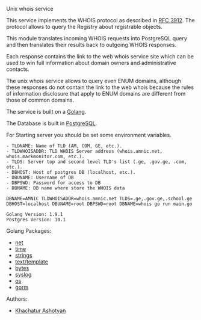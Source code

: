 Unix whois service

This service implements the WHOIS protocol as described in [RFC 3912](https://tools.ietf.org/html/rfc3912). The protocol allows to query the Registry about registrable objects.

This module translates incoming WHOIS requests into PostgreSQL query and then translates their results back to outgoing WHOIS responses.

Each response contains the link to the web whois service site which can be used to win full information about domain owners and administrative contacts.

The unix whois service allows to query even ENUM domains, although these responses do not contain the link to the web whois because the rules of information disclosure that apply to ENUM domains are different from those of common domains.

The service is built on a [Golang](https://golang.org/).

The Database is built in [PostgreSQL](https://www.postgresql.org).

For Starting server you should be set some environment variables.

    - TLDNAME: Name of TLD (AM, COM, GE, etc.).
    - TLDWHOISADDR: TLD WHOIS Server address (whois.amnic.net, whois.markmonitor.com, etc.).
    - TLDS: Server top and second level TLD's list (.ge, .gov.ge, .com, etc.).
    - DBHOST: Host of postgres DB (localhost, etc.).
    - DBUNAME: Username of DB
    - DBPSWD: Password for access to DB
    - DBNAME: DB name where store the WHOIS data
     
```
DBNAME=AMNIC TLDWHOISADDR=whois.amnic.net TLDS=.ge,.gov.ge,.school.ge DBHOST=localhost DBUNAME=root DBPSWD=root DBNAME=whois go run main.go
```

    Golang Version: 1.9.1
    Postgres Version: 10.1 

Golang Packages:
  - [net](https://golang.org/pkg/net/)
  - [time](https://golang.org/pkg/time/)
  - [strings](https://golang.org/pkg/strings/)
  - [text/template](https://golang.org/pkg/text/template/)
  - [bytes](https://golang.org/pkg/bytes/)
  - [syslog](https://golang.org/pkg/log/syslog/)
  - [os](https://golang.org/pkg/os/)
  - [gorm](http://jinzhu.me/gorm/)

Authors:
  - [Khachatur Ashotyan](mailto:khachatur.ashotyan@gmail.com)